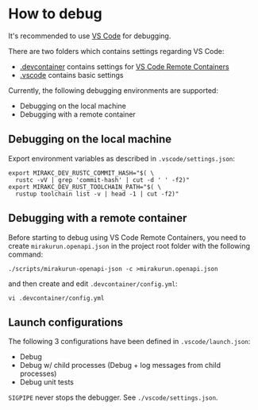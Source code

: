 # How to debug

It's recommended to use [VS Code] for debugging.

There are two folders which contains settings regarding VS Code:

* [.devcontainer](./.devcontainer) contains settings for
  [VS Code Remote Containers]
* [.vscode](./.vscode) contains basic settings

Currently, the following debugging environments are supported:

* Debugging on the local machine
* Debugging with a remote container

## Debugging on the local machine

Export environment variables as described in `.vscode/settings.json`:

```shell
export MIRAKC_DEV_RUSTC_COMMIT_HASH="$( \
  rustc -vV | grep 'commit-hash' | cut -d ' ' -f2)"
export MIRAKC_DEV_RUST_TOOLCHAIN_PATH="$( \
  rustup toolchain list -v | head -1 | cut -f2)"
```

## Debugging with a remote container

Before starting to debug using VS Code Remote Containers, you need to create
`mirakurun.openapi.json` in the project root folder with the following command:

```shell
./scripts/mirakurun-openapi-json -c >mirakurun.openapi.json
```

and then create and edit `.devcontainer/config.yml`:

```shell
vi .devcontainer/config.yml
```

## Launch configurations

The following 3 configurations have been defined in `.vscode/launch.json`:

* Debug
* Debug w/ child processes (Debug + log messages from child processes)
* Debug unit tests

`SIGPIPE` never stops the debugger.  See `./vscode/settings.json`.

[VS Code]: https://code.visualstudio.com/
[VS Code Remote Containers]: https://code.visualstudio.com/docs/remote/containers
